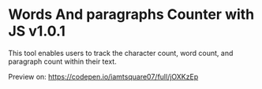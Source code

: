 # Words And paragraphs Counter with JS v1.0.1
This tool enables users to track the character count, word count, and paragraph count within their text.

Preview on: https://codepen.io/iamtsquare07/full/jOXKzEp
